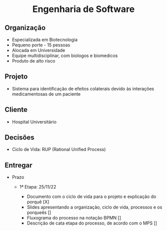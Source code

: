 <h1 align="center"  size="40px">
Engenharia de Software 
</h1>

## Organização

- Especializada em Biotecnologia
- Pequeno porte - 15 pessoas
- Alocada em Universidade
- Equipe multidisciplinar, com biologos e biomedicos
- Produto de alto risco

## Projeto

- Sistema para identificação de efeitos colaterais devido às interações medicamentosas de um paciente

## Cliente

- Hospital Universitário

## Decisões

- Ciclo de Vida: RUP (Rational Unified Process)

## Entregar

- Prazo

  - 1ª Etapa: 25/11/22

    - Documento com o ciclo de vida para o projeto e explicação do porquê [X]
    - Slides apresentando a organização, ciclo de vida, processos e os porqueês []
    - Fluxograma do processo na notação BPMN []
    - Descrição de cata etapa do processo, de acordo com o MPS []
